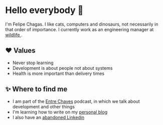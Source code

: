 # Hello everybody 🤙

I'm Felipe Chagas. I like cats, computers and dinosaurs, not necessarily in that order of importance. I currently work as an engineering manager at [wildlife
](https://wildlifestudios.com).

## ❤️ Values
* Never stop learning
* Development is about people not about systems
* Health is more important than delivery times

## ✨ Where to find me
* I am part of the [Entre Chaves](https://open.spotify.com/show/1ub9YZKamdMKdKbLia4YrX) podcast, in which we talk about development and other things
* I'm learning how to write on my [personal blog](https://dev.chagas.top/)
* I also have an [abandoned Linkedin](https://www.linkedin.com/in/felipe-chagas-0a45323b/)
